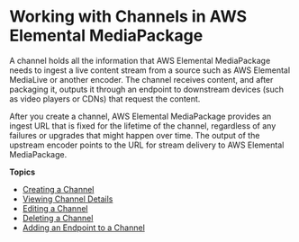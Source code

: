 # Working with Channels in AWS Elemental MediaPackage<a name="channels"></a>

A channel holds all the information that AWS Elemental MediaPackage needs to ingest a live content stream from a source such as AWS Elemental MediaLive or another encoder\. The channel receives content, and after packaging it, outputs it through an endpoint to downstream devices \(such as video players or CDNs\) that request the content\. 

After you create a channel, AWS Elemental MediaPackage provides an ingest URL that is fixed for the lifetime of the channel, regardless of any failures or upgrades that might happen over time\. The output of the upstream encoder points to the URL for stream delivery to AWS Elemental MediaPackage\.

**Topics**
+ [Creating a Channel](channels-create.md)
+ [Viewing Channel Details](channels-view.md)
+ [Editing a Channel](channels-edit.md)
+ [Deleting a Channel](channels-delete.md)
+ [Adding an Endpoint to a Channel](channels-add-endpoint.md)